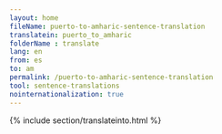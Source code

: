 ```yaml
---
layout: home
fileName: puerto-to-amharic-sentence-translation
translatein: puerto_to_amharic
folderName : translate
lang: en
from: es
to: am
permalink: /puerto-to-amharic-sentence-translation
tool: sentence-translations
nointernationalization: true
---
```

{% include section/translateinto.html %}
